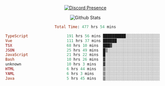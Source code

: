 <!DOCTYPE html>
<body>
<div align="center">

  [![Discord Presence](https://lanyard.cnrad.dev/api/576097150359044106)](https://discord.com/users/576097150359044106)
  
  ![Github Stats](https://github-readme-stats.vercel.app/api?username=verycrunchy&show_icons=true&theme=radical)

<!--START_SECTION:waka-->

```ruby
Total Time: 477 hrs 54 mins

TypeScript                 191 hrs 56 mins ██████████░░░░░░░░░░░░░░░   40.17 %
Vue                        111 hrs 37 mins ██████░░░░░░░░░░░░░░░░░░░   23.36 %
TSX                        68 hrs 10 mins  ███▓░░░░░░░░░░░░░░░░░░░░░   14.27 %
JSON                       25 hrs 49 mins  █▒░░░░░░░░░░░░░░░░░░░░░░░   05.40 %
JavaScript                 21 hrs 22 mins  █░░░░░░░░░░░░░░░░░░░░░░░░   04.47 %
Bash                       10 hrs 26 mins  ▓░░░░░░░░░░░░░░░░░░░░░░░░   02.18 %
unknown                    10 hrs 3 mins   ▓░░░░░░░░░░░░░░░░░░░░░░░░   02.10 %
HTML                       6 hrs 44 mins   ▒░░░░░░░░░░░░░░░░░░░░░░░░   01.41 %
YAML                       6 hrs 3 mins    ▒░░░░░░░░░░░░░░░░░░░░░░░░   01.27 %
Java                       5 hrs 45 mins   ▒░░░░░░░░░░░░░░░░░░░░░░░░   01.20 %
```

<!--END_SECTION:waka-->
</div>
</body>
</html>

